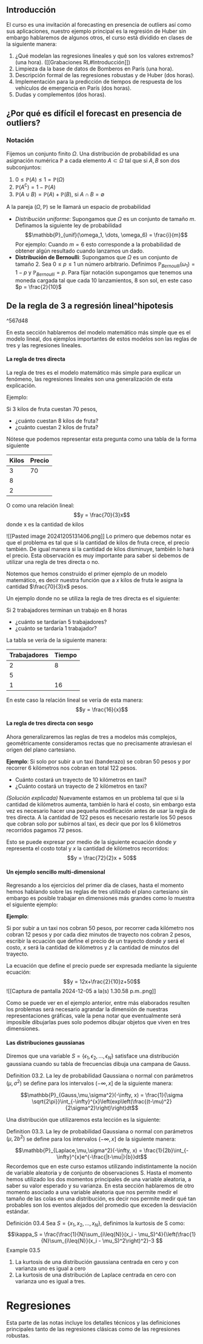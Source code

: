 ## Introducción 

El curso es una invitación al forecasting en presencia de outliers así como
sus aplicaciones, nuestro ejemplo principal es la regresión de Huber sin
embargo hablaremos de algunos otros, el curso está dividido en clases de
la siguiente manera:

1. ¿Qué modelan las regresiones lineales y qué son los valores extremos? (una hora). ([[Grabaciones RL#Introducción]])
3. Limpieza da la base de datos de Bomberos en París (una hora).
4. Descripción formal de las regresiones robustas y de Huber (dos horas).
5. Implementación para la predicción de tiempos de respuesta de los vehículos de emergencia en París (dos horas).
6. Dudas y complementos (dos horas).

## ¿Por qué es difícil el forecast en presencia de outliers?

### Notación 

Fijemos un conjunto finito $\Omega$. Una distribución de probabilidad es una asignación numérica $\mathbb{P}$ a cada elemento $A \subset \Omega$ tal que si $A, B$ son dos subconjuntos: 

1. $0 \leq \mathbb{P}(A) \leq 1 = \mathbb{P}(\Omega)$ 
2. $\mathbb{P}(A^\complement) = 1-\mathbb{P}(A)$
3. $\mathbb{P}(A\cup B) = \mathbb{P}(A) + \mathbb{P}(B)$, si $A \cap B = \emptyset$

A la pareja $(\Omega, \mathbb{P})$ se le llamará un espacio de probabilidad

- _Distribución uniforme_: Supongamos que $\Omega$ es un conjunto de tamaño $m$. Definamos la siguiente ley de probabilidad $$\mathbb{P}_{unif}(\omega_1, \dots, \omega_6) = \frac{i}{m}$$Por ejemplo: Cuando $m=6$ esto corresponde a la probabilidad de obtener algún resultado cuando lanzamos un dado. 
- **Distribución de Bernoulli**:  Supongamos que $\Omega$ es un conjunto de tamaño $2$. Sea $0 \leq p \leq 1$ un número arbitrario. Definimos $\mathbb{P}_{Bernoulli}(\omega_1) = 1-p$ y $\mathbb{P}_{Bernoulli} = p$. Para fijar notación supongamos que tenemos una moneda cargada tal que cada 10 lanzamientos, 8 son sol, en este caso $p = \frac{2}{10}$ 

## De la regla de 3 a regresión lineal^hipotesis

^567d48


En esta sección hablaremos del modelo matemático más simple que es el
modelo lineal, dos ejemplos importantes de estos modelos son las reglas
de tres y las regresiones lineales.

#### La regla de tres directa

La regla de tres es el modelo matemático más simple para explicar un fenómeno, las regresiones lineales son una generalización de esta explicación.

Ejemplo: 

Si 3 kilos de fruta cuestan 70 pesos,

- ¿cuánto cuestan 8 kilos de fruta?
- ¿cuánto cuestan 2 kilos de fruta?

Nótese que podemos representar esta pregunta como una tabla de la forma siguiente 

| Kilos | Precio |
| ----- | ------ |
| 3     | 70     |
| 8     |        |
| 2     |        |

O como una relación lineal: $$y = \frac{70}{3}x$$ donde x es la cantidad de kilos 

![[Pasted image 20241205131406.png]]
Lo primero que debemos notar es que el problema es tal que si la cantidad de kilos de fruta crece, el precio también. De igual manera si la cantidad de kilos disminuye, también lo hará el precio.
Esta observación es muy importante para saber si debemos de utilizar una
regla de tres directa o no.

Notemos que hemos construido el primer ejemplo de un modelo matemático, es decir nuestra función que a $x$ kilos de fruta le asigna la cantidad $\frac{70}{3}x$ pesos. 

Un ejemplo donde no se utiliza la regla de tres directa es el siguiente: 

Si 2 trabajadores terminan un trabajo en 8 horas 

- ¿cuánto se tardarían 5 trabajadores?
- ¿cuánto se tardaría 1 trabajador?

La tabla se vería de la siguiente manera: 


| Trabajadores | Tiempo |
| ------------ | ------ |
| 2            | 8      |
| 5            |        |
| 1            | 16     |

En este caso la relación lineal se vería de esta manera: $$y = \frac{16}{x}$$
#### La regla de tres directa con sesgo

Ahora generalizaremos las reglas de tres a modelos más complejos, geométricamente consideramos rectas que no precisamente atraviesan el origen del plano cartesiano. 

**Ejemplo**: Si solo por subir a un taxi (banderazo) se cobran 50 pesos y por recorrer 6 kilómetros nos cobran en total 122 pesos. 

- Cuánto costará un trayecto de 10 kilómetros en taxi?
- ¿Cuánto costará un trayecto de 2 kilómetros en taxi?

_(Solución explicada)_ Nuevamente estamos en un problema
tal que si la cantidad de kilómetros aumenta, también lo hará el costo, sin embargo esta vez es necesario hacer una pequeña modificación antes de usar la regla de tres directa.
A la cantidad de 122 pesos es necesario restarle los 50 pesos que cobran solo
por subirnos al taxi, es decir que por los 6 kilómetros recorridos pagamos 72
pesos.

Esto se puede expresar por medio de la siguiente ecuación donde $y$ representa el costo total y $x$ la cantidad de kilómetros recorridos: $$y = \frac{72}{2}x + 50$$
#### Un ejemplo sencillo multi-dimensional

Regresando a los ejercicios del primer día de clases, hasta el momento
hemos hablando sobre las reglas de tres utilizado el plano cartesiano sin
embargo es posible trabajar en dimensiones más grandes como lo muestra
el siguiente ejemplo:

**Ejemplo**: 

Si por subir a un taxi nos cobran 50 pesos, por recorrer cada kilómetro nos cobran 12 pesos y por cada diez minutos de trayecto nos cobran 2 pesos, escribir la ecuación que define el precio de un trayecto donde $y$ será el costo, $x$ será la cantidad de kilómetros y $z$ la cantidad de minutos del trayecto.

La ecuación que define el precio puede ser expresada mediante la siguiente ecuación: $$y = 12x+\frac{2}{10}z+50$$![[Captura de pantalla 2024-12-05 a la(s) 1.30.58 p.m..png]]

Como se puede ver en el ejemplo anterior, entre más elaborados resulten los problemas será necesario agrandar la dimensión de nuestras representaciones gráficas, vale la pena notar que eventualmente será imposible dibujarlas pues solo podemos dibujar objetos que viven en tres dimensiones.

#### Las distribuciones gaussianas

Diremos que una variable $S = \{\epsilon_1,\epsilon_2,...,\epsilon_N \}$ satisface una distribución gaussiana cuando su tabla de frecuencias dibuja una campana de Gauss.

Definition 03.2. La ley de probabilidad Gaussiana o normal con parámetros $(\mu, \sigma^2)$ se define para los intervalos $(-\infty, x]$  de la siguiente manera:

$$\mathbb{P}_{Gauss,\mu,\sigma^2}(-\infty, x) = \frac{1}{\sigma \sqrt{2\pi}}\int_{-\infty}^{x}\left(exp\left(\frac{(t-\mu)^2}{2\sigma^2}\right)\right)dt$$

Una distribución que utilizaremos esta lección es la siguiente: 

Definition 03.3. La ley de probabilidad Gaussiana o normal con parámetros $(\mu, 2b^2)$ se define para los intervalos $(-\infty, x]$  de la siguiente manera:

$$\mathbb{P}_{Laplace,\mu,\sigma^2}(-\infty, x) = \frac{1}{2b}\int_{-\infty}^{x}e^{-\frac{|t-\mu|}{b}}dt$$
Recordemos que en este curso estamos utilizando indistintamente la noción de variable aleatoria y de conjunto de observaciones S. Hasta el momento hemos utilizado los dos momentos principales de una variable aleatoria, a saber su valor esperado y su varianza. En esta sección hablaremos de otro momento asociado a una variable aleatoria que nos permite medir el tamaño de las colas en una distribución, es decir nos permite medir qué tan probables son los eventos alejados del promedio que exceden la desviación estándar.

Definición 03.4 Sea $S = \{x_1, x_2, \dots, x_{N}\}$, definimos la kurtosis de S como: $$\kappa_S = \frac{\frac{1}{N}\sum_{i\leq{N}}(x_i - \mu_S)^4}{\left(\frac{1}{N}\sum_{i\leq{N}}(x_i - \mu_S)^2\right)^2}-3 $$
Example 03.5 

1. La kurtosis de una distribución gaussiana centrada en cero y con varianza uno es igual a cero
2. La kurtosis de una distribución de Laplace centrada en cero con varianza uno es igual a tres.
# Regresiones

Esta parte de las notas incluye los detalles técnicos y las definiciones principales tanto de las regresiones clásicas como de las regresiones robustas.

